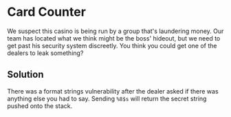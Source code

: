 # Card Counter
We suspect this casino is being run by a group that's laundering money. Our team has located what we think might be the boss' hideout, but we need to get past his security system discreetly. You think you could get one of the dealers to leak something?

## Solution
There was a format strings vulnerability after the dealer asked if there was anything else you had to say. Sending `%8$s` will return the secret string pushed onto the stack.